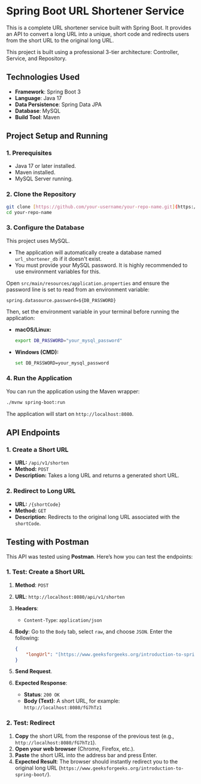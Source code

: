 # Spring Boot URL Shortener Service

This is a complete URL shortener service built with Spring Boot. It provides an API to convert a long URL into a unique, short code and redirects users from the short URL to the original long URL.

This project is built using a professional 3-tier architecture: Controller, Service, and Repository.

## Technologies Used

* **Framework**: Spring Boot 3
* **Language**: Java 17
* **Data Persistence**: Spring Data JPA
* **Database**: MySQL
* **Build Tool**: Maven

## Project Setup and Running

### 1. Prerequisites

* Java 17 or later installed.
* Maven installed.
* MySQL Server running.

### 2. Clone the Repository

```bash
git clone [https://github.com/your-username/your-repo-name.git](https://github.com/your-username/your-repo-name.git)
cd your-repo-name
```

### 3. Configure the Database

This project uses MySQL.

* The application will automatically create a database named `url_shortener_db` if it doesn't exist.
* You must provide your MySQL password. It is highly recommended to use environment variables for this.

Open `src/main/resources/application.properties` and ensure the password line is set to read from an environment variable:

```properties
spring.datasource.password=${DB_PASSWORD}
```

Then, set the environment variable in your terminal before running the application:

* **macOS/Linux:**

    ```bash
    export DB_PASSWORD="your_mysql_password"
    ```

* **Windows (CMD):**

    ```bash
    set DB_PASSWORD=your_mysql_password
    ```

### 4. Run the Application

You can run the application using the Maven wrapper:

```bash
./mvnw spring-boot:run
```

The application will start on `http://localhost:8080`.

## API Endpoints

### 1. Create a Short URL

* **URL:** `/api/v1/shorten`
* **Method:** `POST`
* **Description:** Takes a long URL and returns a generated short URL.

### 2. Redirect to Long URL

* **URL:** `/{shortCode}`
* **Method:** `GET`
* **Description:** Redirects to the original long URL associated with the `shortCode`.

## Testing with Postman

This API was tested using **Postman**. Here’s how you can test the endpoints:

### 1. Test: Create a Short URL

1.  **Method**: `POST`
2.  **URL**: `http://localhost:8080/api/v1/shorten`
3.  **Headers**:
    * `Content-Type`: `application/json`
4.  **Body**: Go to the `Body` tab, select `raw`, and choose `JSON`. Enter the following:

    ```json
    {
        "longUrl": "[https://www.geeksforgeeks.org/introduction-to-spring-boot/](https://www.geeksforgeeks.org/introduction-to-spring-boot/)"
    }
    ```

5.  **Send Request**.
6.  **Expected Response**:
    * **Status**: `200 OK`
    * **Body (Text)**: A short URL, for example: `http://localhost:8080/fG7hTz1`

### 2. Test: Redirect

1.  **Copy** the short URL from the response of the previous test (e.g., `http://localhost:8080/fG7hTz1`).
2.  **Open your web browser** (Chrome, Firefox, etc.).
3.  **Paste** the short URL into the address bar and press Enter.
4.  **Expected Result**: The browser should instantly redirect you to the original long URL (`https://www.geeksforgeeks.org/introduction-to-spring-boot/`).
